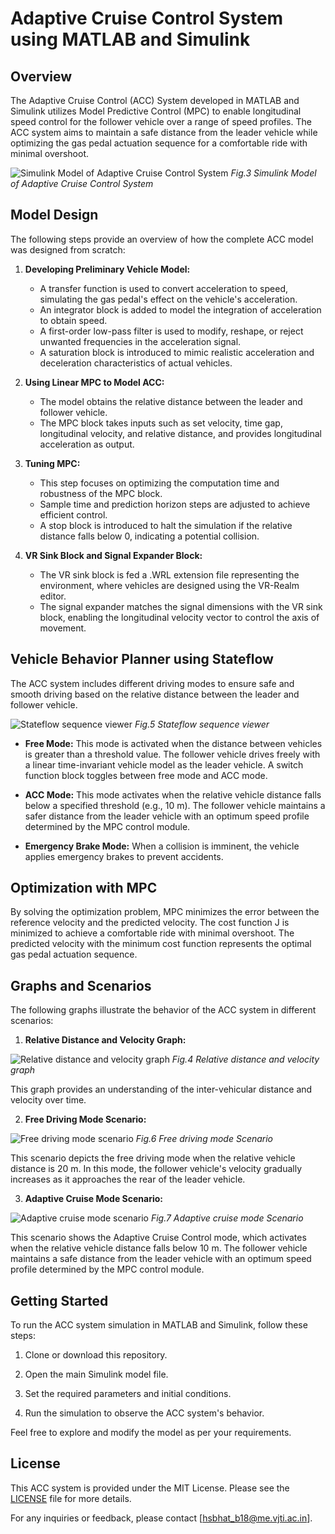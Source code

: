 # Adaptive Cruise Control System using MATLAB and Simulink

## Overview

The Adaptive Cruise Control (ACC) System developed in MATLAB and Simulink utilizes Model Predictive Control (MPC) to enable longitudinal speed control for the follower vehicle over a range of speed profiles. The ACC system aims to maintain a safe distance from the leader vehicle while optimizing the gas pedal actuation sequence for a comfortable ride with minimal overshoot.

![Simulink Model of Adaptive Cruise Control System]()
*Fig.3 Simulink Model of Adaptive Cruise Control System*

## Model Design

The following steps provide an overview of how the complete ACC model was designed from scratch:

1. **Developing Preliminary Vehicle Model:**

   - A transfer function is used to convert acceleration to speed, simulating the gas pedal's effect on the vehicle's acceleration.
   - An integrator block is added to model the integration of acceleration to obtain speed.
   - A first-order low-pass filter is used to modify, reshape, or reject unwanted frequencies in the acceleration signal.
   - A saturation block is introduced to mimic realistic acceleration and deceleration characteristics of actual vehicles.

2. **Using Linear MPC to Model ACC:**

   - The model obtains the relative distance between the leader and follower vehicle.
   - The MPC block takes inputs such as set velocity, time gap, longitudinal velocity, and relative distance, and provides longitudinal acceleration as output.

3. **Tuning MPC:**

   - This step focuses on optimizing the computation time and robustness of the MPC block.
   - Sample time and prediction horizon steps are adjusted to achieve efficient control.
   - A stop block is introduced to halt the simulation if the relative distance falls below 0, indicating a potential collision.

4. **VR Sink Block and Signal Expander Block:**

   - The VR sink block is fed a .WRL extension file representing the environment, where vehicles are designed using the VR-Realm editor.
   - The signal expander matches the signal dimensions with the VR sink block, enabling the longitudinal velocity vector to control the axis of movement.

## Vehicle Behavior Planner using Stateflow

The ACC system includes different driving modes to ensure safe and smooth driving based on the relative distance between the leader and follower vehicle.

![Stateflow sequence viewer]()
*Fig.5 Stateflow sequence viewer*

- **Free Mode:** This mode is activated when the distance between vehicles is greater than a threshold value. The follower vehicle drives freely with a linear time-invariant vehicle model as the leader vehicle. A switch function block toggles between free mode and ACC mode.

- **ACC Mode:** This mode activates when the relative vehicle distance falls below a specified threshold (e.g., 10 m). The follower vehicle maintains a safer distance from the leader vehicle with an optimum speed profile determined by the MPC control module.

- **Emergency Brake Mode:** When a collision is imminent, the vehicle applies emergency brakes to prevent accidents.

## Optimization with MPC

By solving the optimization problem, MPC minimizes the error between the reference velocity and the predicted velocity. The cost function J is minimized to achieve a comfortable ride with minimal overshoot. The predicted velocity with the minimum cost function represents the optimal gas pedal actuation sequence.

## Graphs and Scenarios

The following graphs illustrate the behavior of the ACC system in different scenarios:

1. **Relative Distance and Velocity Graph:**

![Relative distance and velocity graph]()
*Fig.4 Relative distance and velocity graph*

This graph provides an understanding of the inter-vehicular distance and velocity over time.

2. **Free Driving Mode Scenario:**

![Free driving mode scenario]()
*Fig.6 Free driving mode Scenario*

This scenario depicts the free driving mode when the relative vehicle distance is 20 m. In this mode, the follower vehicle's velocity gradually increases as it approaches the rear of the leader vehicle.

3. **Adaptive Cruise Mode Scenario:**

![Adaptive cruise mode scenario]()
*Fig.7 Adaptive cruise mode Scenario*

This scenario shows the Adaptive Cruise Control mode, which activates when the relative vehicle distance falls below 10 m. The follower vehicle maintains a safe distance from the leader vehicle with an optimum speed profile determined by the MPC control module.

## Getting Started

To run the ACC system simulation in MATLAB and Simulink, follow these steps:

1. Clone or download this repository.

2. Open the main Simulink model file.

3. Set the required parameters and initial conditions.

4. Run the simulation to observe the ACC system's behavior.

Feel free to explore and modify the model as per your requirements.

## License

This ACC system is provided under the MIT License. Please see the [LICENSE](path/to/LICENSE) file for more details.

For any inquiries or feedback, please contact [hsbhat_b18@me.vjti.ac.in].
